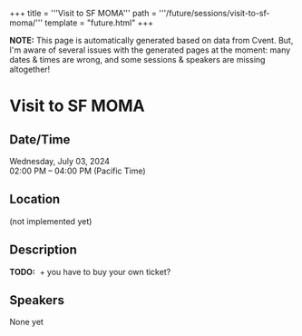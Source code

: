 +++
title = '''Visit to SF MOMA'''
path = '''/future/sessions/visit-to-sf-moma/'''
template = "future.html"
+++

<p class="todo">
<strong>NOTE:</strong> This page is automatically generated based on data from Cvent.
But, I'm aware of several issues with the generated pages at the moment:
many dates & times are wrong, and some sessions & speakers are missing altogether!
</p>

<h1>Visit to SF MOMA</h1>
<h2>Date/Time</h2>
<p>Wednesday, July 03, 2024<br>
02:00 PM – 04:00 PM (Pacific Time)</p>
<h2>Location</h2>
(not implemented yet)
<h2>Description</h2>
<div class="ag87-crtemvc-hsbk"><div class="css-vsf5of"><p class="carina-rte-public-DraftStyleDefault-block"><span style="font-weight: bold;">TODO:</span> &nbsp;+ you have to buy your own ticket?</p></div></div>
<h2>Speakers</h2>
<p>None yet</p>

